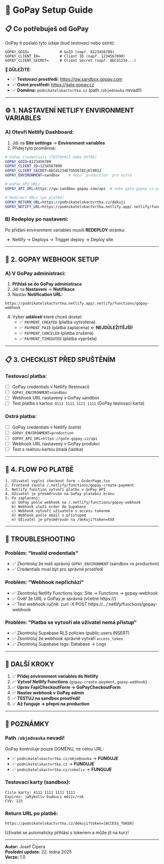 # 🔐 GoPay Setup Guide

## 📋 Co potřebuješ od GoPay

GoPay ti poslalo tyto údaje (buď testovací nebo ostré):

```
GOPAY_GOID=              # GoID (např. 8123456789)
GOPAY_CLIENT_ID=         # Client ID (např. 1234567890)
GOPAY_CLIENT_SECRET=     # Client Secret (např. AbCd1234...)
```

**🎯 DŮLEŽITÉ:**
- ✅ **Testovací prostředí:** https://gw.sandbox.gopay.com
- ✅ **Ostré prostředí:** https://gate.gopay.cz
- ✅ **Doména:** `podnikatelskactvrtka.cz` (path `/objednavka` nevadí!)

---

## ⚙️ **1. NASTAVENÍ NETLIFY ENVIRONMENT VARIABLES**

### **A) Otevři Netlify Dashboard:**

1. Jdi na **Site settings** → **Environment variables**
2. Přidej tyto proměnné:

```bash
# GoPay Credentials (TESTOVACÍ nebo OSTRÉ)
GOPAY_GOID=8123456789
GOPAY_CLIENT_ID=1234567890
GOPAY_CLIENT_SECRET=AbCd1234EfGh5678IjKl9012
GOPAY_ENVIRONMENT=sandbox    # nebo 'production' pro ostré

# GoPay API URLs
GOPAY_API_URL=https://gw.sandbox.gopay.com/api  # nebo gate.gopay.cz pro produkci

# Redirect URLs (po platbě)
GOPAY_RETURN_URL=https://podnikatelskactvrtka.cz/dekuji
GOPAY_NOTIFY_URL=https://podnikatelskactvrtka.netlify.app/.netlify/functions/gopay-webhook
```

### **B) Redeploy po nastavení:**

Po přidání environment variables musíš **REDEPLOY** stránku:
- Netlify → Deploys → Trigger deploy → Deploy site

---

## 🔧 **2. GOPAY WEBHOOK SETUP**

### **A) V GoPay administraci:**

1. **Přihlaš se do GoPay administrace**
2. Jdi na **Nastavení** → **Notifikace**
3. Nastav **Notification URL:**

```
https://podnikatelskactvrtka.netlify.app/.netlify/functions/gopay-webhook
```

4. Vyber **události** které chceš dostat:
   - ✅ `PAYMENT_CREATED` (platba vytvořena)
   - ✅ `PAYMENT_PAID` (platba zaplacena) ← **NEJDŮLEŽITĚJŠÍ!**
   - ✅ `PAYMENT_CANCELED` (platba zrušena)
   - ✅ `PAYMENT_TIMEOUTED` (platba vypršela)

---

## 📋 **3. CHECKLIST PŘED SPUŠTĚNÍM**

### **Testovací platba:**
- [ ] GoPay credentials v Netlify (testovací)
- [ ] `GOPAY_ENVIRONMENT=sandbox`
- [ ] Webhook URL nastavený v GoPay sandbox
- [ ] Test platba s kartou: `4111 1111 1111 1111` (GoPay testovací karta)

### **Ostrá platba:**
- [ ] GoPay credentials v Netlify (ostré)
- [ ] `GOPAY_ENVIRONMENT=production`
- [ ] `GOPAY_API_URL=https://gate.gopay.cz/api`
- [ ] Webhook URL nastavený v GoPay produkci
- [ ] Test s reálnou kartou (malá částka)

---

## 🔄 **4. FLOW PO PLATBĚ**

```
1. Uživatel vyplní checkout form → OrderPage.tsx
2. Frontend zavolá /.netlify/functions/gopay-create-payment
3. Netlify function vytvoří platbu v GoPay API
4. Uživatel je přesměrován na GoPay platební bránu
5. Po zaplacení:
   a) GoPay pošle webhook na /.netlify/functions/gopay-webhook
   b) Webhook uloží order do Supabase
   c) Webhook vytvoří uživatele s access tokenem
   d) Webhook pošle email s přístupem
   e) Uživatel je přesměrován na /dekuji?token=XXX
```

---

## 🚨 **TROUBLESHOOTING**

### **Problém: "Invalid credentials"**
- ✅ Zkontroluj že máš správný `GOPAY_ENVIRONMENT` (sandbox vs production)
- ✅ Credentials musí být pro správné prostředí

### **Problém: "Webhook nepřichází"**
- ✅ Zkontroluj Netlify Functions logs: Site → Functions → gopay-webhook
- ✅ Ověř že URL v GoPay je správná (včetně https://)
- ✅ Test webhook ručně: curl -X POST https://.../.netlify/functions/gopay-webhook

### **Problém: "Platba se vytvoří ale uživatel nemá přístup"**
- ✅ Zkontroluj Supabase RLS policies (public.users INSERT)
- ✅ Zkontroluj že webhook správně vytváří `access_token`
- ✅ Zkontroluj Supabase logs: Database → Logs

---

## 📖 **DALŠÍ KROKY**

1. ✅ **Přidej environment variables do Netlify**
2. ✅ **Vytvoř Netlify Functions** (`gopay-create-payment`, `gopay-webhook`)
3. ✅ **Uprav FapiCheckoutForm → GoPayCheckoutForm**
4. ✅ **Nastav webhook v GoPay admin**
5. ✅ **TESTUJ na sandbox prostředí!**
6. ✅ **Až funguje → přepni na production**

---

## 🎯 **POZNÁMKY**

### **Path `/objednavka` nevadí!**
GoPay kontroluje pouze DOMÉNU, ne celou URL:
- ✅ `podnikatelskactvrtka.cz/objednavka` → **FUNGUJE**
- ✅ `podnikatelskactvrtka.cz` → **FUNGUJE**
- ✅ `podnikatelskactvrtka.cz/cokoliv` → **FUNGUJE**

### **Testovací karty (sandbox):**
```
Číslo karty: 4111 1111 1111 1111
Expires: jakýkoliv budoucí měsíc/rok
CVV: 123
```

### **Return URL po platbě:**
```
https://podnikatelskactvrtka.cz/dekuji?token=[ACCESS_TOKEN]
```

Uživatel se automaticky přihlásí s tokenem a může jít na kurz!

---

**Autor:** Josef Čipera  
**Poslední update:** 22. ledna 2025  
**Verze:** 1.0
